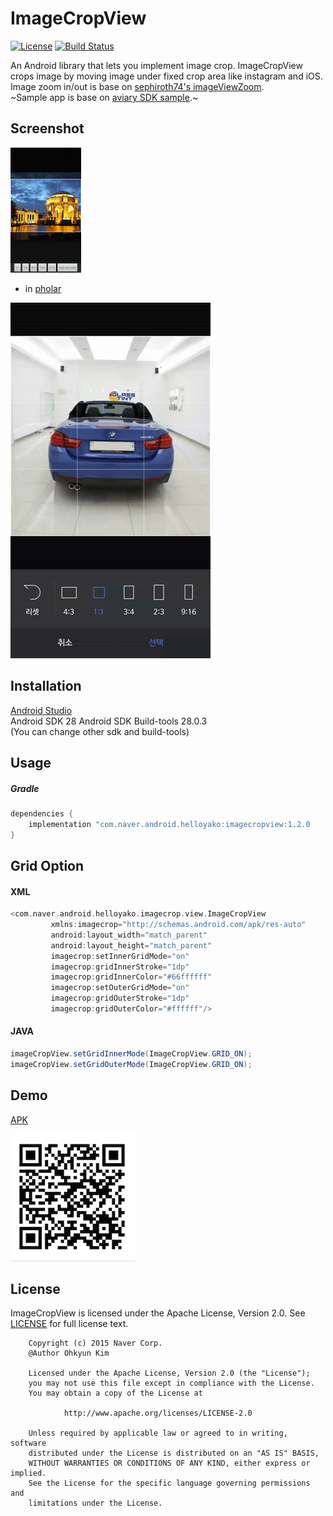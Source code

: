 # ImageCropView
[![License](https://img.shields.io/badge/License-Apache%202.0-blue.svg)](https://opensource.org/licenses/Apache-2.0) [![Build Status](https://travis-ci.org/naver/android-imagecropview.svg?branch=master)](https://travis-ci.org/naver/android-imagecropview)  

An Android library that lets you implement image crop.
ImageCropView crops image by moving image under fixed crop area like instagram and iOS.  
Image zoom in/out is base on [sephiroth74's imageViewZoom](https://github.com/sephiroth74/ImageViewZoom).  
~Sample app is base on [aviary SDK sample](https://developers.aviary.com).~

## Screenshot
![screenshot](doc/img/screenshot.png)

- in [pholar](https://play.google.com/store/apps/details?id=com.naver.android.pholar)

![screenshot](doc/img/pholar.gif)
## Installation
[Android Studio](http://developer.android.com/sdk/index.html)  
Android SDK 28
Android SDK Build-tools 28.0.3  
(You can change other sdk and build-tools)  

## Usage
##### Gradle
```gradle
dependencies {
	implementation "com.naver.android.helloyako:imagecropview:1.2.0
}
```
	
## Grid Option
#### XML
```gradle
<com.naver.android.helloyako.imagecrop.view.ImageCropView
         xmlns:imagecrop="http://schemas.android.com/apk/res-auto"
         android:layout_width="match_parent"
         android:layout_height="match_parent"
         imagecrop:setInnerGridMode="on"
         imagecrop:gridInnerStroke="1dp"
         imagecrop:gridInnerColor="#66ffffff"
         imagecrop:setOuterGridMode="on"
         imagecrop:gridOuterStroke="1dp"
         imagecrop:gridOuterColor="#ffffff"/>
```

#### JAVA
```java
imageCropView.setGridInnerMode(ImageCropView.GRID_ON);
imageCropView.setGridOuterMode(ImageCropView.GRID_ON);
```


## Demo
[APK](https://github.com/naver/android-imagecropview/raw/master/apk/app-release.apk)  

![qrcode](doc/img/apk_qrcode.png)

## License
ImageCropView is licensed under the Apache License, Version 2.0.
See [LICENSE](LICENSE.txt) for full license text.

        Copyright (c) 2015 Naver Corp.
        @Author Ohkyun Kim

        Licensed under the Apache License, Version 2.0 (the "License");
        you may not use this file except in compliance with the License.
        You may obtain a copy of the License at

                http://www.apache.org/licenses/LICENSE-2.0

        Unless required by applicable law or agreed to in writing, software
        distributed under the License is distributed on an "AS IS" BASIS,
        WITHOUT WARRANTIES OR CONDITIONS OF ANY KIND, either express or implied.
        See the License for the specific language governing permissions and
        limitations under the License.
